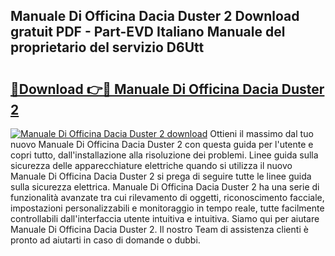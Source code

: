 ## Manuale Di Officina Dacia Duster 2 Download gratuit PDF - Part-EVD Italiano Manuale del proprietario del servizio D6Utt

# <h2><a href="http://df9zuml.blite.top/?on=Manuale+Di+Officina+Dacia+Duster+2">🔗Download 👉🔴 Manuale Di Officina Dacia Duster 2</a></h2>

[![Manuale Di Officina Dacia Duster 2 download](https://i.imgur.com/lujVjoI.png)](http://df9zuml.blite.top/?on=Manuale+Di+Officina+Dacia+Duster+2)
Ottieni il massimo dal tuo nuovo Manuale Di Officina Dacia Duster 2 con questa guida per l'utente e copri tutto, dall'installazione alla risoluzione dei problemi. Linee guida sulla sicurezza delle apparecchiature elettriche quando si utilizza il nuovo Manuale Di Officina Dacia Duster 2 si prega di seguire tutte le linee guida sulla sicurezza elettrica. Manuale Di Officina Dacia Duster 2 ha una serie di funzionalità avanzate tra cui rilevamento di oggetti, riconoscimento facciale, impostazioni personalizzabili e monitoraggio in tempo reale, tutte facilmente controllabili dall'interfaccia utente intuitiva e intuitiva. Siamo qui per aiutare Manuale Di Officina Dacia Duster 2. Il nostro Team di assistenza clienti è pronto ad aiutarti in caso di domande o dubbi.
